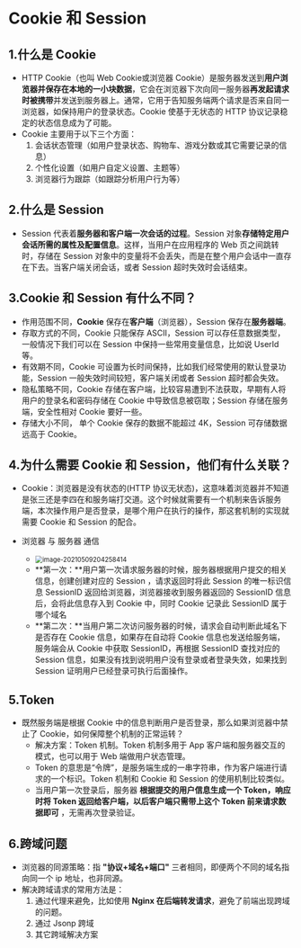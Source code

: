 # Cookie 和 Session

## 1.什么是 Cookie

* HTTP Cookie（也叫 Web Cookie或浏览器 Cookie）是服务器发送到**用户浏览器并保存在本地的一小块数据**，它会在浏览器下次向同一服务器**再发起请求时被携带**并发送到服务器上。通常，它用于告知服务端两个请求是否来自同一浏览器，如保持用户的登录状态。Cookie 使基于无状态的 HTTP 协议记录稳定的状态信息成为了可能。
* Cookie 主要用于以下三个方面：
  1. 会话状态管理（如用户登录状态、购物车、游戏分数或其它需要记录的信息）
  2. 个性化设置（如用户自定义设置、主题等）
  3. 浏览器行为跟踪（如跟踪分析用户行为等）



## 2.什么是 Session

- Session 代表着**服务器和客户端一次会话的过程**。Session 对象**存储特定用户会话所需的属性及配置信息**。这样，当用户在应用程序的 Web 页之间跳转时，存储在 Session 对象中的变量将不会丢失，而是在整个用户会话中一直存在下去。当客户端关闭会话，或者 Session 超时失效时会话结束。



## 3.Cookie 和 Session 有什么不同？

- 作用范围不同，**Cookie** 保存在**客户端**（浏览器），Session 保存在**服务器端**。
- 存取方式的不同，Cookie 只能保存 ASCII，Session 可以存任意数据类型，一般情况下我们可以在 Session 中保持一些常用变量信息，比如说 UserId 等。
- 有效期不同，Cookie 可设置为长时间保持，比如我们经常使用的默认登录功能，Session 一般失效时间较短，客户端关闭或者 Session 超时都会失效。
- 隐私策略不同，Cookie 存储在客户端，比较容易遭到不法获取，早期有人将用户的登录名和密码存储在 Cookie 中导致信息被窃取；Session 存储在服务端，安全性相对 Cookie 要好一些。
- 存储大小不同， 单个 Cookie 保存的数据不能超过 4K，Session 可存储数据远高于 Cookie。



## 4.为什么需要 Cookie 和 Session，他们有什么关联？

* Cookie：浏览器是没有状态的(HTTP 协议无状态)，这意味着浏览器并不知道是张三还是李四在和服务端打交道。这个时候就需要有一个机制来告诉服务端，本次操作用户是否登录，是哪个用户在执行的操作，那这套机制的实现就需要 Cookie 和 Session 的配合。
  
* 浏览器 与 服务器 通信
  * <img src="https://raw.githubusercontent.com/TWDH/Leetcode-From-Zero/pictures/img/image-20210509204258414.png" alt="image-20210509204258414" style="zoom:80%;" />
  * **第一次：**用户第一次请求服务器的时候，服务器根据用户提交的相关信息，创建创建对应的 Session ，请求返回时将此 Session 的唯一标识信息 SessionID 返回给浏览器，浏览器接收到服务器返回的 SessionID 信息后，会将此信息存入到 Cookie 中，同时 Cookie 记录此 SessionID 属于哪个域名
  * **第二次：**当用户第二次访问服务器的时候，请求会自动判断此域名下是否存在 Cookie 信息，如果存在自动将 Cookie 信息也发送给服务端，服务端会从 Cookie 中获取 SessionID，再根据 SessionID 查找对应的 Session 信息，如果没有找到说明用户没有登录或者登录失效，如果找到 Session 证明用户已经登录可执行后面操作。



## 5.Token

* 既然服务端是根据 Cookie 中的信息判断用户是否登录，那么如果浏览器中禁止了 Cookie，如何保障整个机制的正常运转？
  * 解决方案：Token 机制。Token 机制多用于 App 客户端和服务器交互的模式，也可以用于 Web 端做用户状态管理。
  * Token 的意思是“令牌”，是服务端生成的一串字符串，作为客户端进行请求的一个标识。Token 机制和 Cookie 和 Session 的使用机制比较类似。
  * 当用户第一次登录后，服务器 **根据提交的用户信息生成一个 Token，响应时将 Token 返回给客户端，以后客户端只需带上这个 Token 前来请求数据即可** ，无需再次登录验证。



## 6.跨域问题

* 浏览器的同源策略：指 **"协议+域名+端口"** 三者相同，即便两个不同的域名指向同一个 ip 地址，也非同源。
* 解决跨域请求的常用方法是：
  1. 通过代理来避免，比如使用 **Nginx 在后端转发请求**，避免了前端出现跨域的问题。
  2. 通过 Jsonp 跨域
  3. 其它跨域解决方案




































